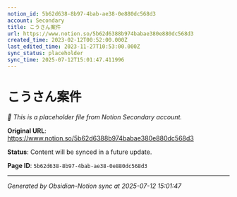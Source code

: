 ```yaml
---
notion_id: 5b62d638-8b97-4bab-ae38-0e880dc568d3
account: Secondary
title: こうさん案件
url: https://www.notion.so/5b62d6388b974babae380e880dc568d3
created_time: 2023-02-12T00:52:00.000Z
last_edited_time: 2023-11-27T10:53:00.000Z
sync_status: placeholder
sync_time: 2025-07-12T15:01:47.411996
---
```


# こうさん案件

*🔄 This is a placeholder file from Notion Secondary account.*

**Original URL**: https://www.notion.so/5b62d6388b974babae380e880dc568d3

**Status**: Content will be synced in a future update.

**Page ID**: `5b62d638-8b97-4bab-ae38-0e880dc568d3`

---

*Generated by Obsidian-Notion sync at 2025-07-12 15:01:47*
